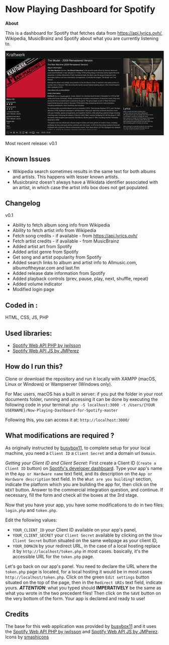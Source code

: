 
# Now Playing Dashboard for Spotify

 **About**

This is a dashboard for Spotify that fetches data from https://api.lyrics.ovh/, Wikipedia, MusicBrainz and Spotify about what you are currently listening to.

![Screenshot](https://github.com/peterdconradie/Now-Playing-Dashboard-for-Spotify/blob/master/screenshot.png)

Most recent release: v0.1
## **Known Issues**
- Wikipedia search sometimes results in the same text for both albums and artists. This happens with lesser known artists.
- Musicbrainz doesn't always have a Wikidata identifier associated with an artist, in which case the artist info box does not get populated.

## **Changelog**

v0.1
- Ability to fetch album song info from Wikipedia
- Ability to fetch artist info from Wikipedia
- Fetch song credits - if available - from https://api.lyrics.ovh/
- Fetch artist credits - if available - from MusicBrainz
- Added artist art from Spotify
- Added artist genre from Spotify
- Get song and artist popularity from Spotify
- Added search links to album and artist info to Allmusic.com, albumoftheyear.com and last.fm
- Added release date information from Spotify
- Added playback controls (prev, pause, play, next, shuffle, repeat)
- Added volume indicator
- Modified login page

## **Coded in :**

HTML, CSS, JS, PHP

## **Used libraries:**

- [Spotify Web API PHP by jwilsson](https://github.com/jwilsson/spotify-web-api-php)
- [Spotify Web API JS by JMPerez](https://github.com/jmperez/spotify-web-api-js)

## **How do I run this?**

Clone or download the repository and run it locally with XAMPP (macOS, Linux or Windows) or Wampserver (Windows only).

For Mac users, macOS has a built in server: if you put the folder in your root documents folder, running and accessing it can be done by executing the following code in your terminal:
`php -S localhost:3000 -t /Users/{YOUR USERNAME}/Now-Playing-Dashboard-for-Spotify-master`

Following this, you can access it at: `http://localhost:3000/`

## **What modifications are required ?**
As originally instructed by [busybox11](https://github.com/busybox11/NowPlaying-for-Spotify), to complete setup for your local machine, you need a `Client ID` a `Client Secret` and a domain url `Domain`.

*Getting your Client ID and Client Secret:*
First create a Client ID (`Create a Client ID` button) on [Spotify's developer dashboard](https://developer.spotify.com/dashboard/applications).
Type your app's name in the `App or Hardware name` text field, and its description on the `App or Hardware description` text field. In the `What are you building?` section, indicate the platform which you are building the app for, then click on the `NEXT` button. Answer to the commercial integration question, and continue. If necessary, fill the form and check all the boxes at the 3rd stage.

Now that you have your app, you have some modifications to do in two files: `login.php` and `token.php`.

Edit the following values:

- `YOUR_CLIENT_ID` your Client ID available on your app's panel,
- `YOUR_CLIENT_SECRET` your `Client Secret` available by clicking on the `Show Client Secret` button situated on the same webpage as your client ID,
- `YOUR_DOMAIN` by your redirect URL, in the case of a local hosting replace it by `http://localhost/token.php` in most cases. basically, it's the accessible URL for the `token.php` page.

Let's go back on our app's panel. You need to declare the URL where the `token.php` page is located, for a local hosting it would be in most cases `http://localhost/token.php`. Click on the green `Edit settings` button situated on the top of the page, then in the `Redirect URIs` text field, indicate yours. ***ATTENTION***: what you typed should **IMPERATIVELY** be the same as what you wrote in the two precedent files! Then click on the `SAVE` button on the very bottom of the form. Your app is declared and ready to use!

## **Credits**
The base for this web application was provided by [busybox11](https://github.com/busybox11/NowPlaying-for-Spotify) and it uses the [Spotify Web API PHP by jwilsson](https://github.com/jwilsson/spotify-web-api-php) and [Spotify Web API JS by JMPerez](https://github.com/jmperez/spotify-web-api-js). Icons by [smashicons](https://www.flaticon.com/authors/smashicons)
